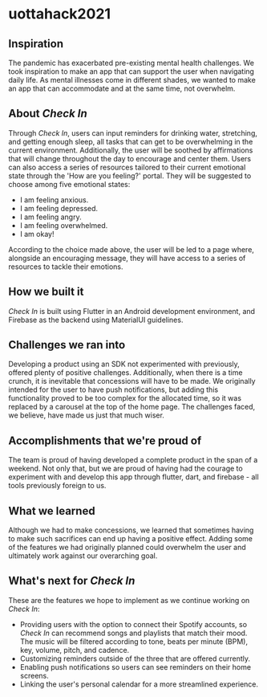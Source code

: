 # uottahack2021

## Inspiration
The pandemic has exacerbated pre-existing mental health challenges. We took inspiration to make an app that can support the user when navigating daily life. As mental illnesses come in different shades, we wanted to make an app that can accommodate and at the same time, not overwhelm.

## About _**Check In**_
Through _Check In_, users can input reminders for drinking water, stretching, and getting enough sleep, all tasks that can get to be overwhelming in the current environment. Additionally, the user will be soothed by affirmations that will change throughout the day to encourage and center them. Users can also access a series of resources tailored to their current emotional state through the 'How are you feeling?' portal. They will be suggested to choose among five emotional states: 
* I am feeling anxious.
* I am feeling depressed.
* I am feeling angry.
* I am feeling overwhelmed.
* I am okay!

According to the choice made above, the user will be led to a page where, alongside an encouraging message, they will have access to a series of resources to tackle their emotions.

## How we built it
_Check In_ is built using Flutter in an Android development environment, and Firebase as the backend using MaterialUI guidelines. 

## Challenges we ran into
Developing a product using an SDK not experimented with previously, offered plenty of positive challenges. Additionally, when there is a time crunch, it is inevitable that concessions will have to be made. We originally intended for the user to have push notifications, but adding this functionality proved to be too complex for the allocated time, so it was replaced by a carousel at the top of the home page. The challenges faced, we believe, have made us just that much wiser. 

## Accomplishments that we're proud of
The team is proud of having developed a complete product in the span of a weekend. Not only that, but we are proud of having had the courage to experiment with and develop this app through flutter, dart, and firebase - all tools previously foreign to us. 

## What we learned
Although we had to make concessions, we learned that sometimes having to make such sacrifices can end up having a positive effect. Adding some of the features we had originally planned could overwhelm the user and ultimately work against our overarching goal.

## What's next for _**Check In**_
These are the features we hope to implement as we continue working on _Check In_:
* Providing users with the option to connect their Spotify accounts, so _Check In_ can recommend songs and playlists that match their mood. The music will be filtered according to tone, beats per minute (BPM), key, volume, pitch, and cadence. 
* Customizing reminders outside of the three that are offered currently. 
* Enabling push notifications so users can see reminders on their home screens.
* Linking the user's personal calendar for a more streamlined experience.
